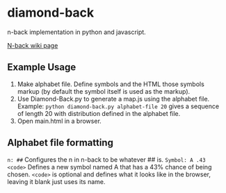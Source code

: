 diamond-back
============

n-back implementation in python and javascript.


[N-back wiki page](http://en.wikipedia.org/wiki/N-back)


Example Usage
---------

1. Make alphabet file. Define symbols and the HTML those symbols markup (by default the symbol itself is used as the markup).
2. Use Diamond-Back.py to generate a map.js using the alphabet file. Example: ```python diamond-back.py alphabet-file 20``` gives a sequence of length 20 with distribution defined in the alphabet file.
3. Open main.html in a browser.


Alphabet file formatting
--------

```n: ##``` Configures the n in n-back to be whatever ## is.
```Symbol: A .43 <code>``` Defines a new symbol named A that has a 43% chance of being chosen. ```<code>``` is optional and defines what it looks like in the browser, leaving it blank just uses its name.